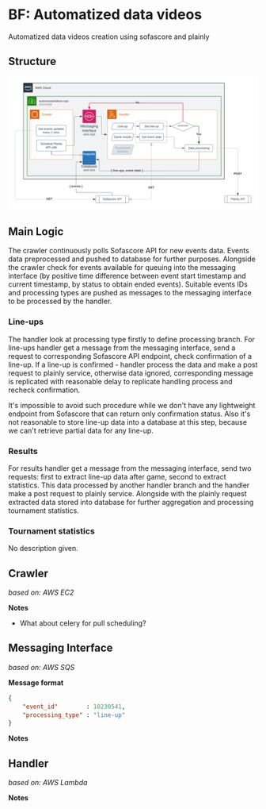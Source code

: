 # BF: Automatized data videos

Automatized data videos creation using sofascore and plainly

## Structure

<img src="./img/bf-autodatavideos.png">

## Main Logic

The crawler continuously polls Sofascore API for new events data. Events data preprocessed and pushed to database for further purposes. Alongside the crawler check for events available for queuing into the messaging interface (by positive time difference between event start timestamp and current timestamp, by status to obtain ended events). Suitable events IDs and processing types are pushed as messages to the messaging interface to be processed by the handler. 

### Line-ups

The handler look at processing type firstly to define processing branch. For line-ups handler get a message from the messaging interface, send a request to corresponding Sofascore API endpoint, check confirmation of a line-up. If a line-up is confirmed - handler process the data and make a post request to plainly service, otherwise data ignored, corresponding message is replicated with reasonable delay to replicate handling process and recheck confirmation. 

It's impossible to avoid such procedure while we don't have any lightweight endpoint from Sofascore that can return only confirmation status. Also it's not reasonable to store line-up data into a database at this step, because we can't retrieve partial data for any line-up.

### Results

For results handler get a message from the messaging interface, send two requests: first to extract line-up data after game, second to extract statistics. This data processed by another handler branch and the handler make a post request to plainly service. Alongside with the plainly request extracted data stored into database for further aggregation and processing tournament statistics.

### Tournament statistics

No description given.

## Crawler
_based on: AWS EC2_

**Notes**

- What about celery for pull scheduling?

## Messaging Interface
_based on: AWS SQS_

**Message format**

```json
{
    "event_id"        : 10230541,
    "processing_type" : "line-up"
}
```

**Notes**

## Handler
_based on: AWS Lambda_

**Notes**